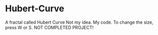 # Hubert-Curve
A fractal called Hubert Curve
Not my idea. My code.
To change the size, press W or S.
NOT COMPLETED PROJECT!
